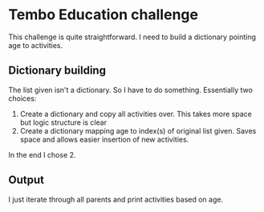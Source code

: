 <!DOCTYPE html>

<html>
<head>
  <title>Insight data challenge-Kun</title>
  <meta charset="UTF-8">
  <meta name="description" content="Explanation for my coding">
  <meta name="viewport" content="width=device-width, initial-scale=1.0">
</head>

<body>
<h1>Tembo Education challenge</h1>This challenge is quite straightforward. I need to build a dictionary pointing age to activities.<br><h2>Dictionary building<br></h2>The list given isn't a dictionary. So I have to do something. Essentially two choices:<br><ol><li>Create a dictionary and copy all activities over. This takes more space but logic structure is clear</li><li>Create a dictionary mapping age to index(s) of original list given. Saves space and allows easier insertion of new activities.</li></ol>In the end I chose 2.<br><h2>Output</h2>I just iterate through all parents and print activities based on age. <br>
</body>
</html>

